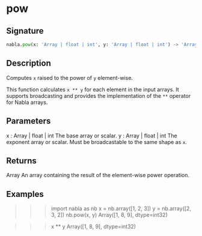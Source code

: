 # pow

## Signature

```python
nabla.pow(x: 'Array | float | int', y: 'Array | float | int') -> 'Array'
```

## Description

Computes `x` raised to the power of `y` element-wise.

This function calculates `x ** y` for each element in the input arrays.
It supports broadcasting and provides the implementation of the `**`
operator for Nabla arrays.

Parameters
----------
x : Array | float | int
The base array or scalar.
y : Array | float | int
The exponent array or scalar. Must be broadcastable to the same shape
as `x`.

Returns
-------
Array
An array containing the result of the element-wise power operation.

Examples
--------
>>> import nabla as nb
>>> x = nb.array([1, 2, 3])
>>> y = nb.array([2, 3, 2])
>>> nb.pow(x, y)
Array([1, 8, 9], dtype=int32)

>>> x ** y
Array([1, 8, 9], dtype=int32)

